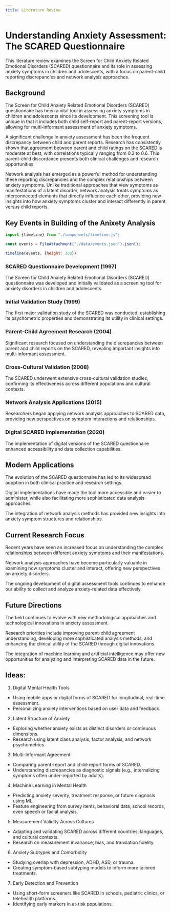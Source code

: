 ```yaml
---
title: Literature Review
---
```


# Understanding Anxiety Assessment: The SCARED Questionnaire

This literature review examines the Screen for Child Anxiety Related Emotional Disorders (SCARED) questionnaire and its role in assessing anxiety symptoms in children and adolescents, with a focus on parent-child reporting discrepancies and network analysis approaches.

## Background
The Screen for Child Anxiety Related Emotional Disorders (SCARED) questionnaire has been a vital tool in assessing anxiety symptoms in children and adolescents since its development. This screening tool is unique in that it includes both child self-report and parent-report versions, allowing for multi-informant assessment of anxiety symptoms.

A significant challenge in anxiety assessment has been the frequent discrepancy between child and parent reports. Research has consistently shown that agreement between parent and child ratings on the SCARED is moderate at best, with correlations typically ranging from 0.3 to 0.6. This parent-child discordance presents both clinical challenges and research opportunities.

Network analysis has emerged as a powerful method for understanding these reporting discrepancies and the complex relationships between anxiety symptoms. Unlike traditional approaches that view symptoms as manifestations of a latent disorder, network analysis treats symptoms as interconnected elements that directly influence each other, providing new insights into how anxiety symptoms cluster and interact differently in parent versus child reports.

## Key Events in Building of the Anixety Analysis

```js
import {timeline} from "./components/timeline.js";

const events = FileAttachment("./data/events.json").json();

timeline(events, {height: 300})
```

### SCARED Questionnaire Development (1997)

The Screen for Child Anxiety Related Emotional Disorders (SCARED) questionnaire was developed and initially validated as a screening tool for anxiety disorders in children and adolescents.

### Initial Validation Study (1999)

The first major validation study of the SCARED was conducted, establishing its psychometric properties and demonstrating its utility in clinical settings.

### Parent-Child Agreement Research (2004)

Significant research focused on understanding the discrepancies between parent and child reports on the SCARED, revealing important insights into multi-informant assessment.

### Cross-Cultural Validation (2008)

The SCARED underwent extensive cross-cultural validation studies, confirming its effectiveness across different populations and cultural contexts.

### Network Analysis Applications (2015)

Researchers began applying network analysis approaches to SCARED data, providing new perspectives on symptom interactions and relationships.

### Digital SCARED Implementation (2020)

The implementation of digital versions of the SCARED questionnaire enhanced accessibility and data collection capabilities.

## Modern Applications

The evolution of the SCARED questionnaire has led to its widespread adoption in both clinical practice and research settings.

Digital implementations have made the tool more accessible and easier to administer, while also facilitating more sophisticated data analysis approaches.

The integration of network analysis methods has provided new insights into anxiety symptom structures and relationships.

## Current Research Focus

Recent years have seen an increased focus on understanding the complex relationships between different anxiety symptoms and their manifestations.

Network analysis approaches have become particularly valuable in examining how symptoms cluster and interact, offering new perspectives on anxiety disorders.

The ongoing development of digital assessment tools continues to enhance our ability to collect and analyze anxiety-related data effectively.

## Future Directions

The field continues to evolve with new methodological approaches and technological innovations in anxiety assessment.

Research priorities include improving parent-child agreement understanding, developing more sophisticated analysis methods, and enhancing the clinical utility of the SCARED through digital innovations.

The integration of machine learning and artificial intelligence may offer new opportunities for analyzing and interpreting SCARED data in the future.

## Ideas:

1. Digital Mental Health Tools
-	Using mobile apps or digital forms of SCARED for longitudinal, real-time assessment.
-	Personalizing anxiety interventions based on user data and feedback.

2. Latent Structure of Anxiety
-	Exploring whether anxiety exists as distinct disorders or continuous dimensions.
-	Research using latent class analysis, factor analysis, and network psychometrics.

3. Multi-Informant Agreement
- Comparing parent-report and child-report forms of SCARED.
- Understanding discrepancies as diagnostic signals (e.g., internalizing symptoms often under-reported by adults).

4. Machine Learning in Mental Health
- Predicting anxiety severity, treatment response, or future diagnosis using ML.
- Feature engineering from survey items, behavioral data, school records, even speech or facial analysis.

5. Measurement Validity Across Cultures
- Adapting and validating SCARED across different countries, languages, and cultural contexts.
- Research on measurement invariance, bias, and translation fidelity.

6. Anxiety Subtypes and Comorbidity
-	Studying overlap with depression, ADHD, ASD, or trauma.
-	Creating symptom-based subtyping models to inform more tailored treatments.

7. Early Detection and Prevention
- Using short-form screeners like SCARED in schools, pediatric clinics, or telehealth platforms.
- Identifying early markers in at-risk populations.
